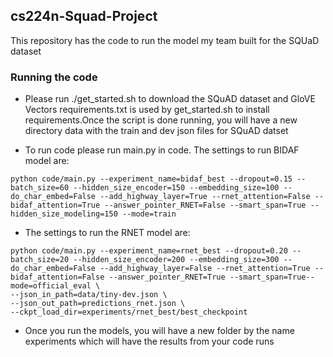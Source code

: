 ## cs224n-Squad-Project

This repository has the code to run the model my team built for the SQUaD dataset

### Running the code

* Please run ./get_started.sh to download the SQuAD dataset and GloVE Vectors
requirements.txt is used by get_started.sh to install requirements.Once the script is done running, you will have a new directory data with the train and dev json files for SQuAD datset

* To run code please run main.py in code. The settings to run BIDAF model are:
```
python code/main.py --experiment_name=bidaf_best --dropout=0.15 --batch_size=60 --hidden_size_encoder=150 --embedding_size=100 --do_char_embed=False --add_highway_layer=True --rnet_attention=False --bidaf_attention=True --answer_pointer_RNET=False --smart_span=True --hidden_size_modeling=150 --mode=train
```

* The settings to run the RNET model are:

```
python code/main.py --experiment_name=rnet_best --dropout=0.20 --batch_size=20 --hidden_size_encoder=200 --embedding_size=300 --do_char_embed=False --add_highway_layer=False --rnet_attention=True --bidaf_attention=False --answer_pointer_RNET=True --smart_span=True--mode=official_eval \
--json_in_path=data/tiny-dev.json \
--json_out_path=predictions_rnet.json \
--ckpt_load_dir=experiments/rnet_best/best_checkpoint
```

* Once you run the models, you will have a new folder by the name experiments which will have the results from your code runs

